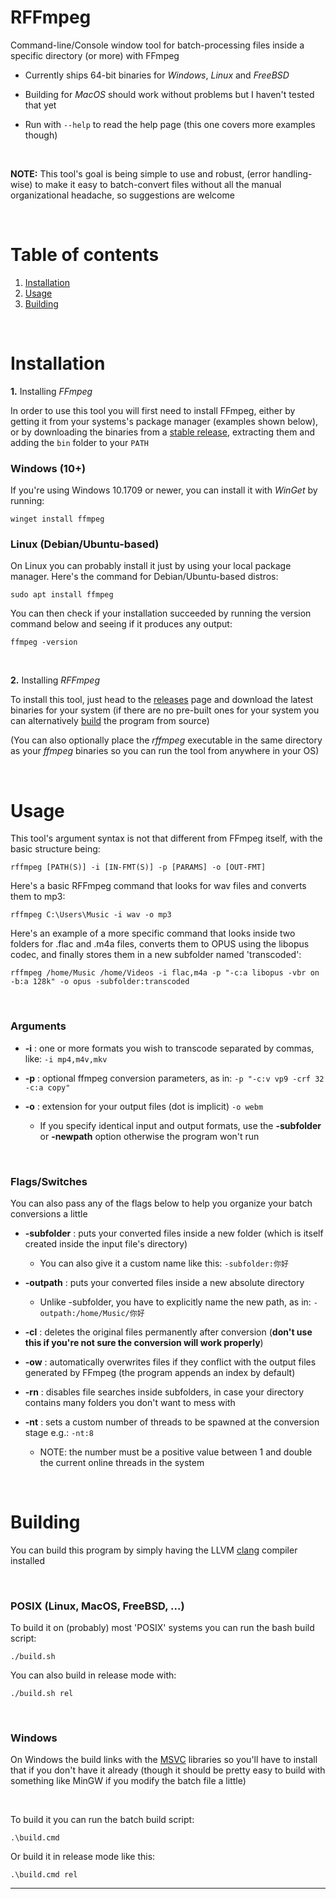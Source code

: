 # **RFFmpeg**

Command-line/Console window tool for batch-processing files inside a specific directory (or more) with FFmpeg

* Currently ships 64-bit binaries for *Windows*, *Linux* and *FreeBSD*
* Building for *MacOS* should work without problems but I haven't tested that yet

* Run with `--help` to read the help page (this one covers more examples though)

<br>

**NOTE:** This tool's goal is being simple to use and robust, (error handling-wise) to make it easy to batch-convert files without all the manual organizational headache, so suggestions are welcome

<br>

# **Table of contents**

1. [Installation](#installation)
2. [Usage](#usage)
3. [Building](#building)

<br>

<a name="installation"></a>
# **Installation**

**1.** Installing *FFmpeg*

In order to use this tool you will first need to install FFmpeg, either by getting it from your systems's package manager (examples shown below), or by downloading the binaries from a [stable release](https://ffmpeg.org/download.html), extracting them and adding the `bin` folder to your `PATH`

### **Windows (10+)**

If you're using Windows 10.1709 or newer, you can install it with *WinGet* by running: 

    winget install ffmpeg

### **Linux (Debian/Ubuntu-based)**

On Linux you can probably install it just by using your local package manager. Here's the command for Debian/Ubuntu-based distros: 

    sudo apt install ffmpeg

You can then check if your installation succeeded by running the version command below and seeing if it produces any output:

    ffmpeg -version

<br>

**2.** Installing *RFFmpeg* 

To install this tool, just head to the [releases](https://github.com/cyanide0081/rffmpeg/releases) page and download the latest binaries for your system (if there are no pre-built ones for your system you can alternatively [build](#building) the program from source)

(You can also optionally place the *rffmpeg* executable in the same directory as your *ffmpeg* binaries so you can run the tool from anywhere in your OS)

<br>

<a name="usage"></a>
# **Usage**

This tool's argument syntax is not that different from FFmpeg itself, with the basic structure being:
 
    rffmpeg [PATH(S)] -i [IN-FMT(S)] -p [PARAMS] -o [OUT-FMT]

Here's a basic RFFmpeg command that looks for wav files and converts them to mp3:

    rffmpeg C:\Users\Music -i wav -o mp3

Here's an example of a more specific command that looks inside two folders for .flac and .m4a files, converts them
to OPUS using the libopus codec, and finally stores them in a new subfolder named 'transcoded':

    rffmpeg /home/Music /home/Videos -i flac,m4a -p "-c:a libopus -vbr on -b:a 128k" -o opus -subfolder:transcoded

<br>

 ### **Arguments**
 

 * **-i**   :   one or more formats you wish to transcode separated by commas, like: `-i mp4,m4v,mkv`

 * **-p**   :   optional ffmpeg conversion parameters, as in: `-p "-c:v vp9 -crf 32 -c:a copy"` 

 * **-o**   :   extension for your output files (dot is implicit) `-o webm`

    * If you specify identical input and output formats, use the **-subfolder** or **-newpath** option otherwise the program won't run

<br>

 ### **Flags/Switches**

You can also pass any of the flags below to help you organize your batch conversions a little

 * **-subfolder**  :   puts your converted files inside a new folder (which is itself created inside the input file's directory)
    * You can also give it a custom name like this: `-subfolder:你好`
 * **-outpath**    :   puts your converted files inside a new absolute directory
    * Unlike -subfolder, you have to explicitly name the new path, as in: `-outpath:/home/Music/你好`

 * **-cl**         :   deletes the original files permanently after conversion (**don't use this if you're not sure the conversion will work properly**)

 * **-ow**         :   automatically overwrites files if they conflict with the output files generated by FFmpeg  (the program appends an index by default)

 * **-rn**         :   disables file searches inside subfolders, in case your directory contains many folders you  don't want to mess with

 * **-nt**         :   sets a custom number of threads to be spawned at the conversion stage e.g.: `-nt:8`
     * NOTE: the number must be a positive value between 1 and double the current online threads in the system 

<br>

<a name="building"></a>
# **Building**

You can build this program by simply having the LLVM [clang](https://releases.llvm.org/download.html) compiler installed

<br>

### **POSIX** (Linux, MacOS, FreeBSD, ...)

To build it on (probably) most 'POSIX' systems you can run the bash build script:

    ./build.sh 

You can also build in release mode with:

    ./build.sh rel

<br>

### **Windows**

On Windows the build links with the [MSVC](https://visualstudio.microsoft.com/vs/features/cplusplus/) libraries so you'll have to install that
if you don't have it already (though it should be pretty easy to build with something like MinGW if you modify the batch file a little)

<br>

To build it you can run the batch build script:

    .\build.cmd

Or build it in release mode like this:

    .\build.cmd rel

***
